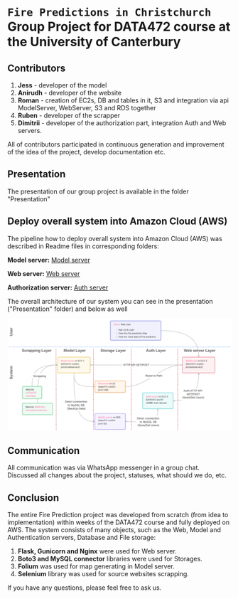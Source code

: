 # `Fire Predictions in Christchurch` Group Project for DATA472 course at the University of Canterbury

## Contributors

1. **Jess** - developer of the model
2. **Anirudh** - developer of the website
3. **Roman** - creation of EC2s, DB and tables in it, S3 and integration via api ModelServer, WebServer, S3 and RDS together
4. **Ruben** - developer of the scrapper
5. **Dimitrii** - developer of the authorization part, integration Auth and Web servers.

All of contributors participated in continuous generation and improvement of the idea of the project, develop documentation etc.


## Presentation

The presentation of our group project is available in the folder "Presentation"


## Deploy overall system into Amazon Cloud (AWS)

The pipeline how to deploy overall system into Amazon Cloud (AWS) was described in Readme files in corresponding folders:

**Model server:** [Model server](./src/iFireTrackerModel/README.md)

**Web server:** [Web server](./src/iFireTrackerWeb/README.md)

**Authorization server:** [Auth server](./src/auth/README.md)


The overall architecture of our system you can see in the presentation ("Presentation" folder) and below as well

![Architecture](./src/iFireTrackerWeb/images_for_readme/architecture.png)


## Communication

All communication was via WhatsApp messenger in a group chat. Discussed all changes about the project, statuses, what should we do, etc.


## Conclusion

The entire Fire Prediction project was developed from scratch (from idea to implementation) within weeks of the DATA472 course and fully deployed on AWS. The system consists of many objects, such as the Web, Model and Authentication servers, Database and File storage:

1. **Flask, Gunicorn and Nginx** were used for Web server. 
2. **Boto3 and MySQL connector** libraries were used for Storages. 
3. **Folium** was used for map generating in Model server. 
4. **Selenium** library was used for source websites scrapping. 

If you have any questions, please feel free to ask us.